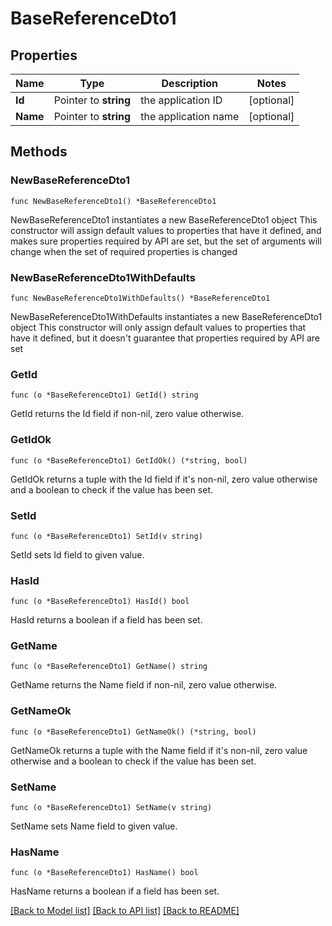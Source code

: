 # BaseReferenceDto1

## Properties

Name | Type | Description | Notes
------------ | ------------- | ------------- | -------------
**Id** | Pointer to **string** | the application ID | [optional] 
**Name** | Pointer to **string** | the application name | [optional] 

## Methods

### NewBaseReferenceDto1

`func NewBaseReferenceDto1() *BaseReferenceDto1`

NewBaseReferenceDto1 instantiates a new BaseReferenceDto1 object
This constructor will assign default values to properties that have it defined,
and makes sure properties required by API are set, but the set of arguments
will change when the set of required properties is changed

### NewBaseReferenceDto1WithDefaults

`func NewBaseReferenceDto1WithDefaults() *BaseReferenceDto1`

NewBaseReferenceDto1WithDefaults instantiates a new BaseReferenceDto1 object
This constructor will only assign default values to properties that have it defined,
but it doesn't guarantee that properties required by API are set

### GetId

`func (o *BaseReferenceDto1) GetId() string`

GetId returns the Id field if non-nil, zero value otherwise.

### GetIdOk

`func (o *BaseReferenceDto1) GetIdOk() (*string, bool)`

GetIdOk returns a tuple with the Id field if it's non-nil, zero value otherwise
and a boolean to check if the value has been set.

### SetId

`func (o *BaseReferenceDto1) SetId(v string)`

SetId sets Id field to given value.

### HasId

`func (o *BaseReferenceDto1) HasId() bool`

HasId returns a boolean if a field has been set.

### GetName

`func (o *BaseReferenceDto1) GetName() string`

GetName returns the Name field if non-nil, zero value otherwise.

### GetNameOk

`func (o *BaseReferenceDto1) GetNameOk() (*string, bool)`

GetNameOk returns a tuple with the Name field if it's non-nil, zero value otherwise
and a boolean to check if the value has been set.

### SetName

`func (o *BaseReferenceDto1) SetName(v string)`

SetName sets Name field to given value.

### HasName

`func (o *BaseReferenceDto1) HasName() bool`

HasName returns a boolean if a field has been set.


[[Back to Model list]](../README.md#documentation-for-models) [[Back to API list]](../README.md#documentation-for-api-endpoints) [[Back to README]](../README.md)


